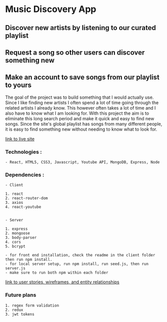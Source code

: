 # Music Discovery App

## Discover new artists by listening to our curated playlist
## Request a song so other users can discover something new
## Make an account to save songs from our playlist to yours

The goal of the project was to build something that I would actually use. Since I like finding new artists I often spend a lot of time going through the related artists I already know. This however often takes a lot of time and I also have to know what I am looking for. With this project the aim is to eliminate this long search period and make it quick and easy to find new songs. Since the site's global playlist has songs from many different people, it is easy to find something new without needing to know what to look for.

[link to live site](https://ga-md.herokuapp.com/)

### Technologies :

    - React, HTML5, CSS3, Javascript, Youtube API, MongoDB, Express, Node

### Dependencies :

    - Client

    1. react
    2. react-router-dom
    3. axios
    4. react-youtube


    - Server

    1. express
    2. mongoose
    3. body-parser
    4. cors
    5. bcrypt

    - for front end installation, check the readme in the client folder then run npm install. 
    - for local server setup, run npm install, run seed.js, then run server.js
    - make sure to run both npm within each folder

[link to user stories, wireframes, and entity relationships](https://github.com/RP2/musicdiscovery/tree/master/Project%20Deliverables)
    


### Future plans

    1. regex form validation
    2. redux
    3. jwt tokens
